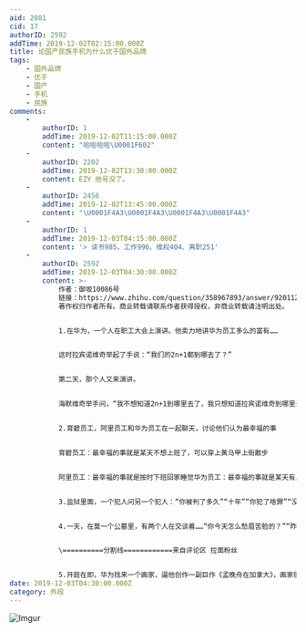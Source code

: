 ```yaml
---
aid: 2081
cid: 17
authorID: 2592
addTime: 2019-12-02T02:15:00.000Z
title: 论国产民族手机为什么优于国外品牌
tags:
    - 国外品牌
    - 优于
    - 国产
    - 手机
    - 民族
comments:
    -
        authorID: 1
        addTime: 2019-12-02T11:15:00.000Z
        content: "哈哈哈哈\U0001F602"
    -
        authorID: 2202
        addTime: 2019-12-02T13:30:00.000Z
        content: EZY 他号没了。
    -
        authorID: 2456
        addTime: 2019-12-02T13:45:00.000Z
        content: "\U0001F4A3\U0001F4A3\U0001F4A3\U0001F4A3"
    -
        authorID: 1
        addTime: 2019-12-03T04:15:00.000Z
        content: '> 读书985，工作996、维权404、离职251'
    -
        authorID: 2592
        addTime: 2019-12-03T04:30:00.000Z
        content: >-
            作者：御坂10086号
            链接：https://www.zhihu.com/question/358967893/answer/920112119 来源：知乎
            著作权归作者所有。商业转载请联系作者获得授权，非商业转载请注明出处。


            1.在华为，一个人在职工大会上演讲。他卖力地讲华为员工多么的富有……


            这时拉宾诺维奇举起了手说：“我们的2n+1都到哪去了？”


            第二天，那个人又来演讲。


            海默维奇举手问，“我不想知道2n+1到哪里去了，我只想知道拉宾诺维奇到哪里去了？”


            2.育碧员工，阿里员工和华为员工在一起聊天，讨论他们认为最幸福的事


            育碧员工：最幸福的事就是某天不想上班了，可以穿上黄马甲上街散步


            阿里员工：最幸福的事就是按时下班回家睡觉华为员工：最幸福的事就是某天有人敲门，开门后：小李，你涉嫌敲诈勒索，请跟我们走一趟，我：你弄错了，小李在隔壁


            3.监狱里面，一个犯人问另一个犯人：“你被判了多久”“十年”“你犯了啥罪”“没犯罪”“你放屁，没犯罪他们只给关251天”


            4.一天，在莫一个公墓里，有两个人在交谈着……“你今天怎么愁眉苦脸的？”“昨天一辆车出了车祸，车上无人幸免。”“哦，那是挺惨的，让我们一起为他们哀悼吧！”“不，我才不是为这个难过呢！”“那你……”“那辆车是华为HR的。”“哦？那你还难过什么？”“车上有3个座位是空的。”


            \==========分割线============来自评论区 拉面粉丝


            5.开庭在即，华为找来一个画家，逼他创作一副巨作《孟晚舟在加拿大》，画家很不情愿的接受了这个任务，华为派人来检查，那人大吃一惊，画上是一个中年男子在小黑屋里啃窝头“这个人是谁？”“李洪元”“他在干什么？”“蹲牢房。”“那孟晚舟呢？”“孟晚舟在加拿大。”
date: 2019-12-03T04:30:00.000Z
category: 外段
---
```


![Imgur](https://i.imgur.com/llWhphh.jpg)
